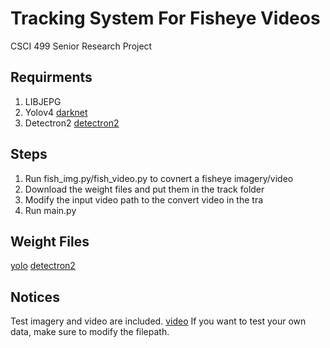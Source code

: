 # Tracking System For Fisheye Videos
CSCI 499 Senior Research Project

## Requirments
1. LIBJEPG
2. Yolov4 [darknet](https://github.com/AlexeyAB/darknet)
3. Detectron2 [detectron2](https://github.com/facebookresearch/detectron2)


## Steps
1. Run fish_img.py/fish_video.py to covnert a fisheye imagery/video
2. Download the weight files and put them in the track folder
3. Modify the input video path to the convert video in the tra
4. Run main.py

## Weight Files
[yolo](https://drive.google.com/file/d/1Zv09wHEFFCeh0nuCtSFfq6QlM35DPxcY/view?usp=sharing)
[detectron2](https://drive.google.com/file/d/1nJBU6yKydEzAmOYYFUTAHYA5ytyKxXAL/view?usp=sharing)

## Notices
Test imagery and video are included. [video](https://drive.google.com/file/d/1UfA7xOOc2zDEMO_QJl0M7KCMptu2tEEg/view?usp=sharing)
If you want to test your own data, make sure to modify the filepath.
